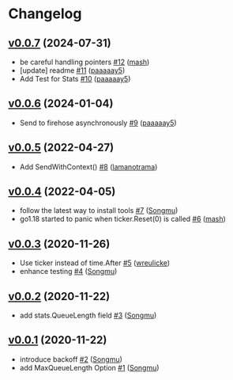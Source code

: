 # Changelog

## [v0.0.7](https://github.com/natureglobal/firequeue/compare/v0.0.6...v0.0.7) (2024-07-31)

* be careful handling pointers [#12](https://github.com/natureglobal/firequeue/pull/12) ([mash](https://github.com/mash))
* [update] readme [#11](https://github.com/natureglobal/firequeue/pull/11) ([paaaaay5](https://github.com/paaaaay5))
* Add Test for Stats [#10](https://github.com/natureglobal/firequeue/pull/10) ([paaaaay5](https://github.com/paaaaay5))

## [v0.0.6](https://github.com/natureglobal/firequeue/compare/v0.0.5...v0.0.6) (2024-01-04)

* Send to firehose asynchronously [#9](https://github.com/natureglobal/firequeue/pull/9) ([paaaaay5](https://github.com/paaaaay5))

## [v0.0.5](https://github.com/natureglobal/firequeue/compare/v0.0.4...v0.0.5) (2022-04-27)

* Add SendWithContext() [#8](https://github.com/natureglobal/firequeue/pull/8) ([lamanotrama](https://github.com/lamanotrama))

## [v0.0.4](https://github.com/natureglobal/firequeue/compare/v0.0.3...v0.0.4) (2022-04-05)

* follow the latest way to install tools [#7](https://github.com/natureglobal/firequeue/pull/7) ([Songmu](https://github.com/Songmu))
* go1.18 started to panic when ticker.Reset(0) is called [#6](https://github.com/natureglobal/firequeue/pull/6) ([mash](https://github.com/mash))

## [v0.0.3](https://github.com/natureglobal/firequeue/compare/v0.0.2...v0.0.3) (2020-11-26)

* Use ticker instead of time.After [#5](https://github.com/natureglobal/firequeue/pull/5) ([wreulicke](https://github.com/wreulicke))
* enhance testing [#4](https://github.com/natureglobal/firequeue/pull/4) ([Songmu](https://github.com/Songmu))

## [v0.0.2](https://github.com/natureglobal/firequeue/compare/v0.0.1...v0.0.2) (2020-11-22)

* add stats.QueueLength field [#3](https://github.com/natureglobal/firequeue/pull/3) ([Songmu](https://github.com/Songmu))

## [v0.0.1](https://github.com/natureglobal/firequeue/compare/96d0d2197ee1...v0.0.1) (2020-11-22)

* introduce backoff [#2](https://github.com/natureglobal/firequeue/pull/2) ([Songmu](https://github.com/Songmu))
* add MaxQueueLength Option [#1](https://github.com/natureglobal/firequeue/pull/1) ([Songmu](https://github.com/Songmu))
